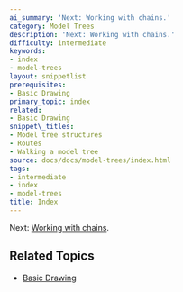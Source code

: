 ```yaml
---
ai_summary: 'Next: Working with chains.'
category: Model Trees
description: 'Next: Working with chains.'
difficulty: intermediate
keywords:
- index
- model-trees
layout: snippetlist
prerequisites:
- Basic Drawing
primary_topic: index
related:
- Basic Drawing
snippet\_titles:
- Model tree structures
- Routes
- Walking a model tree
source: docs/docs/model-trees/index.html
tags:
- intermediate
- index
- model-trees
title: Index
---
```

Next: [Working with chains](../working-with-chains/index.md#content).

## Related Topics

- [Basic Drawing](../index.md)
